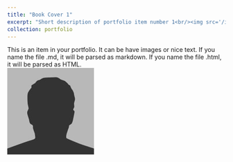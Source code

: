 ```yaml
---
title: "Book Cover 1"
excerpt: "Short description of portfolio item number 1<br/><img src='/images/bio-photo.jpg'>"
collection: portfolio
---
```


This is an item in your portfolio. It can be have images or nice text. If you name the file .md, it will be parsed as markdown. If you name the file .html, it will be parsed as HTML. <br/><img src='/images/bio-photo.jpg'>